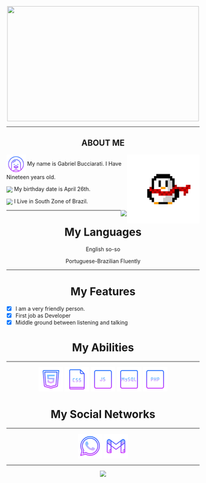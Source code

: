 <p align="center"> <img src="https://i.gifer.com/origin/fe/fe9eebde5e19b66192281164142359e4.gif" width=500 height=300 align=center> </p>
                  <hr>
                            <h2 align="center"> ABOUT ME </h2>
                            
                            
<img src="assets\Profile\pinguim.gif" width="190" height="180" align="right">

<img src="assets\Profile\icons8-linux-64.png" width="50" align="center"> My name is Gabriel Bucciarati. I Have Nineteen years old. 

<img src="assets\Profile\icons8-aniversário-64.png" class="cake" width="50" align="center">  My birthday date is April 26th.

<img src="assets\Profile\icons8-página-inicial-64.png" width="50" align="center"> I Live in South Zone of Brazil.

<img src="https://github-readme-stats.vercel.app/api?username=ehotedas&show_icons=true&theme=tokyonight" align="right">

<hr>

<h1 align="center"> My Languages </h1>

<p align="center"> English so-so </p>
<p align="center"> Portuguese-Brazilian Fluently </p>

<hr>

<h1 align="center"> My Features </h1>

- [x] I am a very friendly person.
- [x] First job as Developer
- [x] Middle ground between listening and talking

<h1 align="center"> My Abilities </h1>
<hr>

<p align="center">
        <img src="https://github.com/ehotedas/ehotedas/blob/main/assets/Abilities/icons8-html-5-64.png">
        <img src="https://github.com/ehotedas/ehotedas/blob/main/assets/Abilities/icons8-ficheiro-css-64.png">
        <img src="https://github.com/ehotedas/ehotedas/blob/main/assets/Abilities/icons8-javascript-64.png"> 
        <img src="assets\Abilities\icons8-mysql-64.png">
        <img src="https://raw.githubusercontent.com/ehotedas/ehotedas/main/assets/Abilities/icons8-php-64.png">
</p>
 
<h1 align="center">  My Social Networks </h1>
<hr>
        <p align="center">
        <a href="https://api.whatsapp.com/send?phone=47984185003&text=Olá,%20Vim%20pelo%20GitHub!"><img src="https://github.com/ehotedas/ehotedas/blob/main/assets/Social%20Networks/icons8-whatsapp-64.png"></a>
        <a href="mailto:gabrieldemarchi01@gmail.com"><img src="assets\Social Networks\icons8-gmail-64 (1).png"></a>
        
 <hr>

<p align="center">
<img src="https://github-readme-stats.vercel.app/api/top-langs/?username=ehotedas&layout=compact)](https://github.com/anuraghazra/github-readme-stats">
</p>


   
